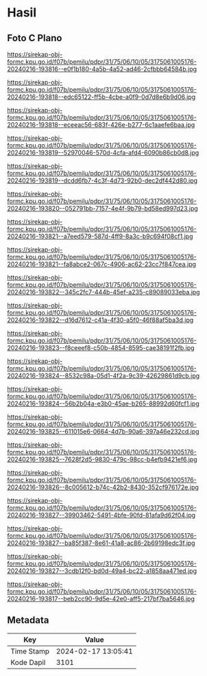 # Hasil

## Foto C Plano

https://sirekap-obj-formc.kpu.go.id/f07b/pemilu/pdpr/31/75/06/10/05/3175061005176-20240216-193816--e0f1b180-4a5b-4a52-ad46-2cfbbb64584b.jpg

https://sirekap-obj-formc.kpu.go.id/f07b/pemilu/pdpr/31/75/06/10/05/3175061005176-20240216-193818--edc65122-ff5b-4cbe-a0f9-0d7d8e6b9d06.jpg

https://sirekap-obj-formc.kpu.go.id/f07b/pemilu/pdpr/31/75/06/10/05/3175061005176-20240216-193818--eceeac56-683f-426e-b277-6c1aaefe6baa.jpg

https://sirekap-obj-formc.kpu.go.id/f07b/pemilu/pdpr/31/75/06/10/05/3175061005176-20240216-193819--52970046-570d-4cfa-afd4-6090b86cb0d8.jpg

https://sirekap-obj-formc.kpu.go.id/f07b/pemilu/pdpr/31/75/06/10/05/3175061005176-20240216-193819--dcdd6fb7-4c3f-4d73-92b0-dec2df442d80.jpg

https://sirekap-obj-formc.kpu.go.id/f07b/pemilu/pdpr/31/75/06/10/05/3175061005176-20240216-193820--052791bb-7157-4e4f-9b79-bd58ed997d23.jpg

https://sirekap-obj-formc.kpu.go.id/f07b/pemilu/pdpr/31/75/06/10/05/3175061005176-20240216-193821--a7eed579-587d-4ff9-8a3c-b9c694f08cf1.jpg

https://sirekap-obj-formc.kpu.go.id/f07b/pemilu/pdpr/31/75/06/10/05/3175061005176-20240216-193821--fa8abce2-067c-4906-ac62-23cc7f847cea.jpg

https://sirekap-obj-formc.kpu.go.id/f07b/pemilu/pdpr/31/75/06/10/05/3175061005176-20240216-193822--345c2fc7-444b-45ef-a235-c89089033eba.jpg

https://sirekap-obj-formc.kpu.go.id/f07b/pemilu/pdpr/31/75/06/10/05/3175061005176-20240216-193822--d16d7612-c41a-4f30-a5f0-46f88af5ba3d.jpg

https://sirekap-obj-formc.kpu.go.id/f07b/pemilu/pdpr/31/75/06/10/05/3175061005176-20240216-193823--f8ceeef8-c50b-4854-8595-cae38191f2fb.jpg

https://sirekap-obj-formc.kpu.go.id/f07b/pemilu/pdpr/31/75/06/10/05/3175061005176-20240216-193824--8532c98a-05d1-4f2a-9c39-42629861d9cb.jpg

https://sirekap-obj-formc.kpu.go.id/f07b/pemilu/pdpr/31/75/06/10/05/3175061005176-20240216-193824--56b2b04a-e3b0-45ae-b265-88992d60fcf1.jpg

https://sirekap-obj-formc.kpu.go.id/f07b/pemilu/pdpr/31/75/06/10/05/3175061005176-20240216-193825--611015e6-0664-4d7b-90a6-397a46e232cd.jpg

https://sirekap-obj-formc.kpu.go.id/f07b/pemilu/pdpr/31/75/06/10/05/3175061005176-20240216-193825--7628f2d5-9830-479c-98cc-b4efb9421ef6.jpg

https://sirekap-obj-formc.kpu.go.id/f07b/pemilu/pdpr/31/75/06/10/05/3175061005176-20240216-193826--8c005612-b74c-42b2-8430-352cf976172e.jpg

https://sirekap-obj-formc.kpu.go.id/f07b/pemilu/pdpr/31/75/06/10/05/3175061005176-20240216-193827--39903462-5491-4bfe-90fd-81afa9d62f04.jpg

https://sirekap-obj-formc.kpu.go.id/f07b/pemilu/pdpr/31/75/06/10/05/3175061005176-20240216-193827--ba85f387-8e61-41a8-ac86-2b69198edc3f.jpg

https://sirekap-obj-formc.kpu.go.id/f07b/pemilu/pdpr/31/75/06/10/05/3175061005176-20240216-193827--3cdb12f0-bd0d-49a4-bc22-a1858aa471ed.jpg

https://sirekap-obj-formc.kpu.go.id/f07b/pemilu/pdpr/31/75/06/10/05/3175061005176-20240216-193817--beb2cc90-9d5e-42e0-aff5-217bf7ba5646.jpg


## Metadata

| Key        | Value               |
| ---------- | ------------------- |
| Time Stamp | 2024-02-17 13:05:41 |
| Kode Dapil | 3101                |



